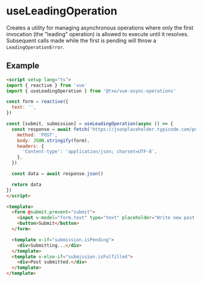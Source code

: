 # useLeadingOperation

Creates a utility for managing asynchronous operations where only the first invocation (the "leading" operation) is allowed to execute until it resolves. Subsequent calls made while the first is pending will throw a `LeadingOperationError`.

## Example

```html
<script setup lang="ts">
import { reactive } from 'vue'
import { useLeadingOperation } from '@txe/vue-async-operations'

const form = reactive({
  text: '',
})

const [submit, submission] = useLeadingOperation(async () => {
  const response = await fetch('https://jsonplaceholder.typicode.com/posts/', {
    method: 'POST',
    body: JSON.stringify(form),
    headers: {
      'Content-type': 'application/json; charset=UTF-8',
    },
  })

  const data = await response.json()

  return data
})
</script>

<template>
  <form @submit.prevent="submit">
    <input v-model="form.text" type="text" placeholder="Write new post..." />
    <button>Submit</button>
  </form>

  <template v-if="submission.isPending">
    <div>Submitting...</div>
  </template>
  <template v-else-if="submission.isFulfilled">
    <div>Post submitted.</div>
  </template>
</template>
```
